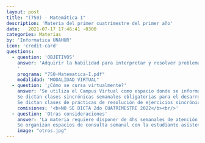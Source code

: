 ```yaml
---
layout: post
title: "(750) - Matemática 1"
description: 'Materia del primer cuatrimestre del primer año'
date:   2021-07-17 17:46:41 -0300
categories: Materias
by: 'Informatica UNAHUR'
icon: 'credit-card'
questions:
  - question: 'OBJETIVOS'
    answer: 'Adquirir la habilidad para interpretar y resolver problemas, aplicando los contenidos expuestos. Es matemática DISCRETA, y los principales temas son: Elementos de lógica proposicional y de primer orden. Teoría de la Estructuras Discretas. Teoría básica de conjuntos. Inducción matemática sobre números naturales. Relaciones binarias: relaciones de orden, relaciones de equivalencia, relaciones funcionales. Elementos básicos de análisis combinatorio 
    '
    programa: "750-Matematica-I.pdf"
    modalidad: "MODALIDAD VIRTUAL"
  - question: '¿Cómo se cursa virtualmente?'
    answer: 'Se utiliza el Campus Virtual como espacio donde se informan novedades y se van habilitando contenidos.
    Se dictan clases sincrónicas semanales obligatorias para el desarrollo teórico con ejercicios de aplicación y participación de los alumnos los días miércoles(quedarán grabadas y subidas al Campus en la solapa de la semana correspondiente).
    Se dictan clases de prácticas de resolución de ejercicios sincrónicas obligatorias los días lunes'
    comisiones: '<b>NO SE DICTA 2do CUATRIMESTRE 2022</b><br/>'
  - question: 'Otras consideraciones'
    answer: 'La materia requiere disponer de 4hs semanales de atención a las actividades sincrónicas que proponen los profesores y siendo que la carga horaria establecida es de 8hs, se recomienda organizarse para disponer de otro tanto para realizar prácticas y estudiar. Es decir, unas 16hs semanales en total.
    Se organizan espacios de consulta semanal con la estudiante asistente'
    image: "otros.jpg"
---
```

